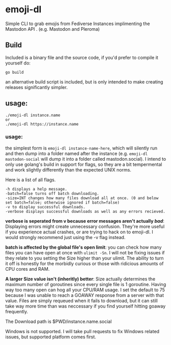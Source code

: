 # emoji-dl
Simple CLI to grab emojis from Fediverse Instances implimenting the Mastodon API
. (e.g. Mastodon and Pleroma)

## Build

Included is a binary file and the source code, if you'd prefer to compile it yourself do:

```
go build
```

an alternative build script is included, but is only intended to make creating releases significantly simpler.

## usage:
```
./emoji-dl instance.name
or
./emoji-dl https://instance.name
```

### usage:
the simplest form is `emoji-dl instance-name-here`, which will silently run and then dump into a folder named after the instance (e.g. `emoji-dl mastodon-social` will dump it into a folder called mastodon.social). I intend to only use golang's build in support for flags, so they are a bit tempermental and work slightly differently than the expected UNIX norms.

Here is a list of all flags.
```
-h displays a help message.
-batch=false turns off batch downloading.
-size=INT changes how many files download all at once. (0 and below set batch=false; otherwise ignored if batch=false)
-v to display successful downloads.
-verbose displays successful downloads as well as any errors recieved.
```

**verbose is seperated from v because error messages aren't actually *bad***: Displaying errors might create unnecessary confusion. They're more useful if you experience actual crashes, or are trying to hack on to emoji-dl. I would strongly recommend just using the -v flag instead.

**batch is affected by the global file's open limit**: you can check how many files you can have open at once with `ulimit -Sn`. I will not be fixing issues if they relate to you setting the Size higher than your ulimit. The ability to turn it off is honestly for the morbidly curious or those with ridicious amounts of CPU cores and RAM.

**A larger Size value isn't (inheritly) better**: Size actually determines the maximum number of goroutines since every single file is 1 goroutine. Having way too many open can hog all your CPU/RAM usage. I set the default to 75 because I was unable to reach a GOAWAY response from a server with that value. Files are simply requeued when it fails to download, but it can still take way more time than was neccessary if you find yourself hitting goaway frequently.

The Download path is $PWD/instance.name.social

Windows is not supported. I will take pull requests to fix Windows related issues, but supported platform comes first.
